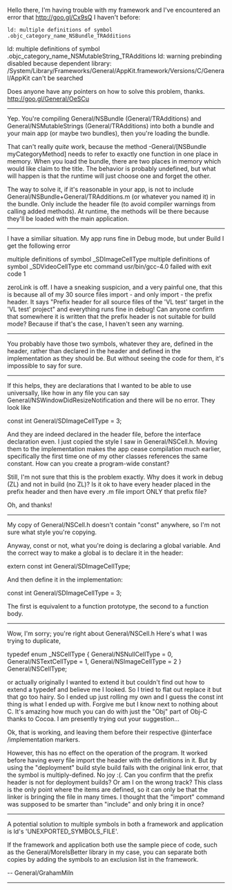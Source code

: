 

Hello there, I'm having trouble with my framework and I've encountered an error that http://goo.gl/Cx9sQ I haven't before:

    ld: multiple definitions of symbol .objc_category_name_NSBundle_TRAdditions
ld: multiple definitions of symbol .objc_category_name_NSMutableString_TRAdditions
ld: warning prebinding disabled because dependent library: /System/Library/Frameworks/General/AppKit.framework/Versions/C/General/AppKit can't be searched 

Does anyone have any pointers on how to solve this problem, thanks. http://goo.gl/General/OeSCu

----

Yep.  You're compiling     General/NSBundle (General/TRAdditions) and     General/NSMutableStrings (General/TRAdditions) into both a bundle and your main app (or maybe two bundles), then you're loading the bundle.

That can't really *quite* work, because the method     -General/[NSBundle myCategoryMethod] needs to refer to exactly one function in one place in memory.  When you load the bundle, there are two places in memory which would like claim to the title.  The behavior is probably undefined, but what will happen is that the runtime will just choose one and forget the other.

The way to solve it, if it's reasonable in your app, is not to include     General/NSBundle+General/TRAdditions.m (or whatever you named it) in the bundle.  Only include the header file (to avoid compiler warnings from calling added methods).  At runtime, the methods will be there because they'll be loaded with the main application.

----

I have a similiar situation.  My app runs fine in Debug mode, but under Build I get the following error
    
multiple definitions of symbol _SDImageCellType
multiple definitions of symbol _SDVideoCellType
etc
command usr/bin/gcc-4.0 failed with exit code 1


zeroLink is off.  I have a sneaking suspicion, and a very painful one, that this is because all of my 30 source files import - and only import - the prefix header.  It says "Prefix header for all source files of the 'VL test' target in the 'VL test' project" and everything runs fine in debug!  Can anyone confirm that somewhere it is written that the prefix header is not suitable for build mode?  Because if that's the case, I haven't seen any warning.

----
You probably have those two symbols, whatever they are, defined in the header, rather than declared in the header and defined in the implementation as they should be. But without seeing the code for them, it's impossible to say for sure.

----

If this helps, they are declarations that I wanted to be able to use universally, like how in any file you can say General/NSWindowDidResizeNotification and there will be no error.  They look like
    
 const int General/SDImageCellType = 3;

And they are indeed declared in the header file, before the interface declaration even.  I just copied the style I saw in General/NSCell.h.  Moving them to the implementation makes the app cease compilation much earlier, specifically the first time one of my other classes references the same constant.  How can you create a program-wide constant?

Still, I'm not sure that this is the problem exactly.  Why does it work in debug (ZL) and not in build (no ZL)?  Is it ok to have every header placed in the prefix header and then have every  .m file import ONLY that prefix file?

Oh, and thanks!

----

My copy of General/NSCell.h doesn't contain "const" anywhere, so I'm not sure what style you're copying.

Anyway, const or not, what you're doing is declaring a global variable. And the correct way to make a global is to declare it in the header:

    
extern const int General/SDImageCellType;


And then define it in the implementation:

    
const int General/SDImageCellType = 3;


The first is equivalent to a function prototype, the second to a function body.

----

Wow, I'm sorry; you're right about General/NSCell.h  Here's what I was trying to duplicate, 
    
typedef enum _NSCellType {
    General/NSNullCellType			= 0,
    General/NSTextCellType			= 1,
    General/NSImageCellType			= 2
} General/NSCellType;


or actually originally I wanted to extend it but couldn't find out how to extend a typedef and believe me I looked.  So I tried to flat out replace it but that go too hairy.  So I ended up just rolling my own and I guess the const int thing is what I ended up with.  Forgive me but I know next to nothing about C.  It's amazing how much you can do with just the "Obj" part of Obj-C thanks to Cocoa.  I am presently trying out your suggestion...

Ok, that is working, and leaving them before their respective @interface /implementation markers. 

However, this has no effect on the operation of the program.  It worked before having every file import the header with the definitions in it.  But by using the "deployment" build style build fails with the original link error, that the symbol is multiply-defined.  No joy :(.  Can you confirm that the prefix header is not for deployment builds?  Or am I on the wrong track?  This class is the only point where the items are defined, so it can only be that the linker is bringing the file in many times.  I thought that the "import" command was supposed to be smarter than "include" and only bring it in once?

----

A potential solution to multiple symbols in both a framework and application is ld's 'UNEXPORTED_SYMBOLS_FILE'. 

If the framework and application both use the sample piece of code, such as the General/MoreIsBetter library in my case, you can separate both copies by adding the symbols to an exclusion list in the framework.

-- General/GrahamMiln

----
